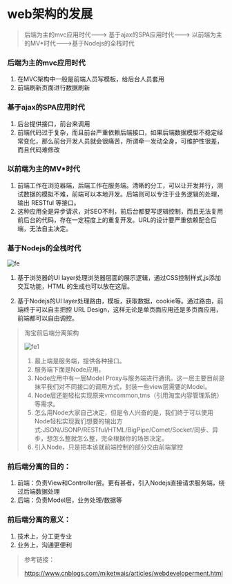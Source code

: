 # web架构的发展

> 后端为主的mvc应用时代---> 基于ajax的SPA应用时代---> 以前端为主的MV*时代--->基于Nodejs的全栈时代

### 后端为主的mvc应用时代

1. 在MVC架构中一般是前端人员写模板，给后台人员套用
2. 前端刷新页面进行数据刷新

### 基于ajax的SPA应用时代

1. 后台提供接口，前台来调用
2. 前端代码过于复杂，而且前台严重依赖后端接口，如果后端数据模型不稳定经常变化，那么前台开发人员就会很痛苦，所谓牵一发动全身，可维护性很差，而且代码难修改

### 以前端为主的MV*时代

1. 前端工作在浏览器端，后端工作在服务端。清晰的分工，可以让开发并行，测试数据的模拟不难，前端可以本地开发。后端则可以专注于业务逻辑的处理，输出 RESTful 等接口。
2. 这种应用全是异步请求，对SEO不利，前后台都要写逻辑控制，而且无法复用前后台的代码，存在一定程度上的重复开发。URL的设计要严重依赖配合后端，无法自主决定。

### 基于Nodejs的全栈时代

![fe](/Users/binbinwang/workspace/bbNote/image/fe.jpg)

1. 基于浏览器的UI layer处理浏览器层面的展示逻辑，通过CSS控制样式,js添加交互功能，HTML 的生成也可以放在这层。

2. 基于Nodejs的UI layer处理路由，模板，获取数据，cookie等。通过路由，前端终于可以自主把控 URL Design，这样无论是单页面应用还是多页面应用，前端都可以自由调控。

> 淘宝前后端分离架构
>
> ![fe1](/Users/binbinwang/workspace/bbNote/image/fe1.jpg)
>
> 1. 最上端是服务端，提供各种接口。
> 2. 服务端下面是Node应用。
> 3. Node应用中有一层Model Proxy与服务端进行通讯。这一层主要目前是抹平我们对不同接口的调用方式，封装一些view层需要的Model。
> 4. Node层还能轻松实现原来vmcommon,tms（引用淘宝内容管理系统）等需求。
> 5. 怎么用Node大家自己决定，但是令人兴奋的是，我们终于可以使用Node轻松实现我们想要的输出方式:JSON/JSONP/RESTful/HTML/BigPipe/Comet/Socket/同步、异步，想怎么整就怎么整，完全根据你的场景决定。
> 6. 引入Node，只是把本该就前端控制的部分交由前端掌控

### 前后端分离的目的：

1. 前端：负责View和Controller层。更有甚者，引入Nodejs直接请求服务端，绕过后端数据处理
2.  后端：负责Model层，业务处理/数据等

### 前后端分离的意义：

1.  技术上，分工更专业
2. 业务上，沟通更便利



> 参考链接：
>
> https://www.cnblogs.com/miketwais/articles/webdeveloperment.html
